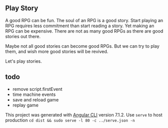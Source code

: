 ## Play Story

A good RPG can be fun. The soul of an RPG is a good story. Start playing an RPG requires less commitment than start reading a story. Yet making an RPG can be expensive. There are not as many good RPGs as there are good stories out there. 

Maybe not all good stories can become good RPGs. But we can try to play them, and wish more good stories will be revived.

Let's play stories.


## todo
- remove script.firstEvent
- time machine events
- save and reload game
- replay game

This project was generated with [Angular CLI](https://github.com/angular/angular-cli) version 7.1.2.
Use `serve` to host production `cd dist && sudo serve -l 80 -c ../serve.json -n`